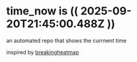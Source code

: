 # time_now is (( 2025-09-20T21:45:00.488Z ))

an automated repo that shows the currnent time

inspired by [breakingheatmap](https://github.com/breakingheatmap/breakingheatmap)